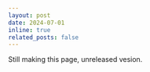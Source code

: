 ```yaml
---
layout: post
date: 2024-07-01 
inline: true
related_posts: false
---
```

Still making this page, unreleased vesion. 

